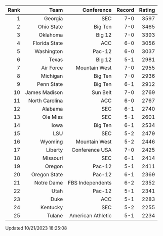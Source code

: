 | Rank  | Team                 | Conference           | Record   | Rating |
| ---:  | ---:                 | ---:                 | ---:     | ---:   |
| 1     | Georgia              | SEC                  | 7-0      | 3597   |
| 2     | Ohio State           | Big Ten              | 7-0      | 3465   |
| 3     | Oklahoma             | Big 12               | 7-0      | 3393   |
| 4     | Florida State        | ACC                  | 6-0      | 3056   |
| 5     | Washington           | Pac-12               | 6-0      | 3037   |
| 6     | Texas                | Big 12               | 5-1      | 2981   |
| 7     | Air Force            | Mountain West        | 7-0      | 2955   |
| 8     | Michigan             | Big Ten              | 7-0      | 2936   |
| 9     | Penn State           | Big Ten              | 6-1      | 2912   |
| 10    | James Madison        | Sun Belt             | 7-0      | 2769   |
| 11    | North Carolina       | ACC                  | 6-0      | 2767   |
| 12    | Alabama              | SEC                  | 6-1      | 2740   |
| 13    | Ole Miss             | SEC                  | 5-1      | 2601   |
| 14    | Iowa                 | Big Ten              | 6-1      | 2534   |
| 15    | LSU                  | SEC                  | 5-2      | 2479   |
| 16    | Wyoming              | Mountain West        | 5-2      | 2446   |
| 17    | Liberty              | Conference USA       | 7-0      | 2425   |
| 18    | Missouri             | SEC                  | 6-1      | 2414   |
| 19    | Oregon               | Pac-12               | 5-1      | 2411   |
| 20    | Oregon State         | Pac-12               | 6-1      | 2369   |
| 21    | Notre Dame           | FBS Independents     | 6-2      | 2352   |
| 22    | Utah                 | Pac-12               | 5-1      | 2341   |
| 23    | Duke                 | ACC                  | 5-1      | 2283   |
| 24    | Kentucky             | SEC                  | 5-2      | 2255   |
| 25    | Tulane               | American Athletic    | 5-1      | 2234   |

Updated 10/21/2023 18:25:08
